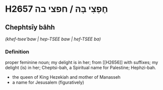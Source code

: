 # H2657 חֶפְצִי בָּהּ / חפצי בה

## Chephtsîy bâhh

_(khef-tsee'baw | hep-TSEE baw | hef-TSEE ba)_

### Definition

proper feminine noun; my delight is in her; from [[H2656]] with suffixes; my delight (is) in her; Cheptsi-bah, a Spiritual name for Palestine; Hephzi-bah.

- the queen of King Hezekiah and mother of Manasseh
- a name for Jesusalem (figuratively)
